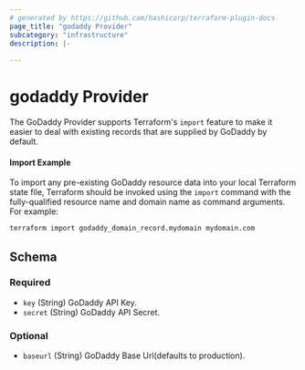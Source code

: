 ```yaml
---
# generated by https://github.com/hashicorp/terraform-plugin-docs
page_title: "godaddy Provider"
subcategory: "infrastructure"
description: |-
  
---
```


# godaddy Provider


<!-- schema generated by tfplugindocs -->

The GoDaddy Provider supports Terraform's `import` feature to make it easier to deal with existing records that are supplied by GoDaddy by default.

#### Import Example

To import any pre-existing GoDaddy resource data into your local Terraform state file, Terraform should be invoked using the `import` command with the fully-qualified resource name and domain name as command arguments. For example:

```bash
terraform import godaddy_domain_record.mydomain mydomain.com
```

## Schema

### Required

- `key` (String) GoDaddy API Key.
- `secret` (String) GoDaddy API Secret.

### Optional

- `baseurl` (String) GoDaddy Base Url(defaults to production).
